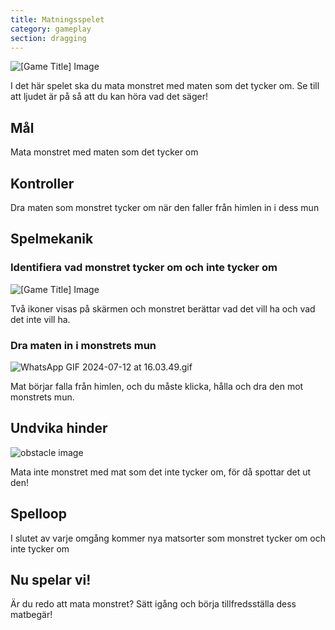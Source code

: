 ```yaml
---
title: Matningsspelet
category: gameplay
section: dragging
---
```

![[Game Title] Image](https://help.studycat.com/hc/article_attachments/34827003977625)

I det här spelet ska du mata monstret med maten som det tycker om. Se till att ljudet är på så att du kan höra vad det säger!

## Mål

Mata monstret med maten som det tycker om

## Kontroller

Dra maten som monstret tycker om när den faller från himlen in i dess mun

## Spelmekanik

### Identifiera vad monstret tycker om och inte tycker om

![[Game Title] Image](https://help.studycat.com/hc/article_attachments/34827003977625)

Två ikoner visas på skärmen och monstret berättar vad det vill ha och vad det inte vill ha.

### Dra maten in i monstrets mun

![WhatsApp GIF 2024-07-12 at 16.03.49.gif](https://help.studycat.com/hc/article_attachments/34976665858457)

Mat börjar falla från himlen, och du måste klicka, hålla och dra den mot monstrets mun.

## Undvika hinder

![obstacle image](https://help.studycat.com/hc/article_attachments/34826992367897)

Mata inte monstret med mat som det inte tycker om, för då spottar det ut den!

## Spelloop

I slutet av varje omgång kommer nya matsorter som monstret tycker om och inte tycker om

## Nu spelar vi!

Är du redo att mata monstret? Sätt igång och börja tillfredsställa dess matbegär!